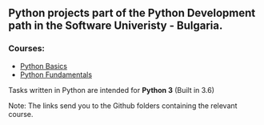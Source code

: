 ## Python projects part of the Python Development path in the Software Univeristy - Bulgaria.

### Courses:
* [Python Basics](./Python-Basics)
* [Python Fundamentals](./Python-Fundamentals)

Tasks written in Python are intended for **Python 3** (Built in 3.6)

Note: The links send you to the Github folders containing the relevant course.
